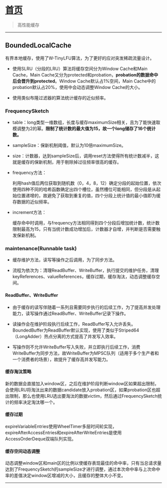 # [首页](/blog/)

> 高性能缓存

***

## BoundedLocalCache

有界本地缓存，使用了W-TinyLFU算法，为了更好的应对突发稀疏流量设计。

- 使用SLRU（分段的LRU）算法将缓存空间分为Window Cache和Main Cache，Main Cache又分为protected和probation，**probation的数据命中后会晋升到protected**。Window Cache默认占1%空间，Main Cache中的probation默认占20%，使用中会动态调整Window Cache的大小。

- 使用类似布隆过滤器的算法统计缓存的近似频率。

### FrequencySketch

- table：long类型一维数组，长度与缓存maximumSize相关，且为了能快速取模调整为2的幂。**限制了统计数的最大值为15，故一个long储存了16个统计数。**

- sampleSize：保新机制阈值，默认为10倍maximumSize。

- size：计数器，达到sampleSize后，调用reset方法使得所有统计数减半，这就是缓存的保新机制，用于剔除掉过往频率很高的缓存。

- frequency方法：

    利用hash值后两位获取到随机数（0，4，8，12）确定分段的起始位置，依次使用四种不同的哈希函数确定出四个槽位，虽然槽位可能相同，但分段是从起始位置递增的，故避免了获取到重复的值，四个分段上统计值的最小值即为缓存数据的近似频率。

- increment方法：
    
    缓存命中时调用，与frequency方法相同得到四个分段后增加统计数，统计数限制最高为15，只有当统计数成功增加后，计数器才自增，并判断是否需要触发保新机制。

### maintenance(Runnable task)

- 缓存维护方法，读写等操作之后调用，为了同步方法。

- 流程为依次为：清理ReadBuffer、WriteBuffer，执行提交的维护任务，清理keyReferences、valueReferences，缓存过期，缓存淘汰，动态调整缓存空间。

#### ReadBuffer、WriteBuffer

- 由于缓存的读写伴随着一系列且需要同步执行的后续工作，为了提高并发处理能力，读写操作通过ReadBuffer、WriteBuffer记录下操作。

- 读操作会在维护阶段执行后续工作，ReadBuffer写入允许丢失。BoundedBuffer为ReadBuffer默认实现，使用了类似于Striped64（LongAdder）热点分离的方式提高了并发写入效率。

- 写操作则不允许WriteBuffer写入失败，并立即执行后续工作，消费WriteBuffer为同步方法，故WriteBuffer为MPSC队列（适用于多个生产者和一个消费者的场景），故提升了缓存高并发写能力。

#### 缓存淘汰策略

新的数据会直接加入window区，之后在维护阶段判断window区如果超出限制，会使用LRU将淘汰出来的数据candidate放入probation区，如果probation区也超出限制，那么也使用LRU选出要淘汰的数据victim，然后通过FrequencySketch统计的频率决定淘汰哪一个。

#### 缓存过期

expireVariableEntries使用WheelTimer多层时间轮实现，expireAfterAccessEntries和expireAfterWriteEntries是使用AccessOrderDeque双端队列实现。

#### 缓存空间动态调整

动态调整window区和main区的比例以使缓存表现最佳的命中率，只有当总请求量达到了FrequencySketch的sampleSize才进行调整，通过本次命中率与上次命中率的差值决定window区增减的大小，且缓存的整体大小不变。

***